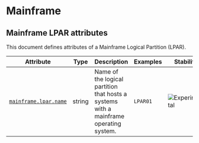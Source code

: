 <!-- NOTE: THIS FILE IS AUTOGENERATED. DO NOT EDIT BY HAND. -->
<!-- see templates/registry/markdown/attribute_namespace.md.j2 -->

# Mainframe

## Mainframe LPAR attributes

This document defines attributes of a Mainframe Logical Partition (LPAR).

| Attribute | Type | Description | Examples | Stability |
|---|---|---|---|---|
| <a id="mainframe-lpar-name" href="#mainframe-lpar-name">`mainframe.lpar.name`</a> | string | Name of the logical partition that hosts a systems with a mainframe operating system. | `LPAR01` | ![Experimental](https://img.shields.io/badge/-experimental-blue) |
